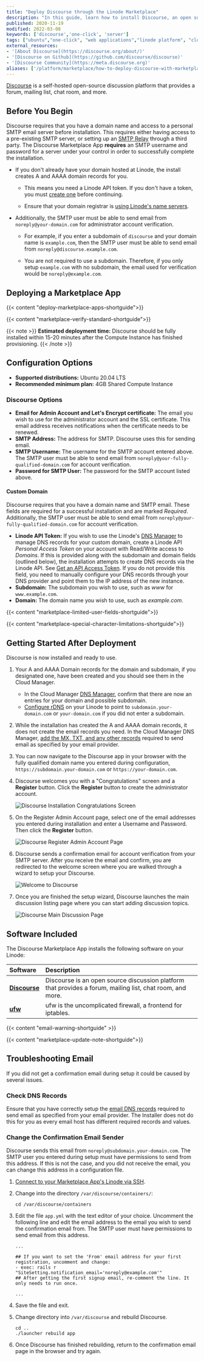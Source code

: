 ```yaml
---
title: "Deploy Discourse through the Linode Marketplace"
description: "In this guide, learn how to install Discourse, an open source discussion platform that provides powerful features using the Linode One-Click Marketplace."
published: 2020-11-19
modified: 2022-03-08
keywords: ['discourse','one-click', 'server']
tags: ["ubuntu","one-click", "web applications","linode platform", "cloud manager"]
external_resources:
- '[About Discourse](https://discourse.org/about/)'
- '[Discourse on Github](https://github.com/discourse/discourse)'
- '[Discourse Community](https://meta.discourse.org)'
aliases: ['/platform/marketplace/how-to-deploy-discourse-with-marketplace-apps/','/guides/deploy-discourse-with-marketplace-apps/','/guides/discourse-marketplace-app/']
---
```


[Discourse](https://www.discourse.org/) is a self-hosted open-source discussion platform that provides a forum, mailing list, chat room, and more.

## Before You Begin

Discourse requires that you have a domain name and access to a personal SMTP email server before installation. This requires either having access to a pre-existing SMTP server, or setting up an [SMTP Relay](https://www.linode.com/community/questions/387/does-linode-offer-an-smtp-relay-service) through a third party. The Discourse Marketplace App **requires** an SMTP username and password for a server under your control in order to successfully complete the installation.

  - If you don't already have your domain hosted at Linode, the install creates A and AAAA domain records for you.

    - This means you need a Linode API token. If you don't have a token, you must [create one](/docs/products/tools/api/get-started/#get-an-access-token) before continuing.

    - Ensure that your domain registrar is [using Linode's name servers](/docs/products/networking/dns-manager/guides/authoritative-name-servers/).

  - Additionally, the SMTP user must be able to send email from `noreply@your-domain.com` for administrator account verification.

    - For example, if you enter a subdomain of `discourse` and your domain name is `example.com`, then the SMTP user must be able to send email from `noreply@discourse.example.com`.

    - You are not required to use a subdomain. Therefore, if you only setup `example.com` with no subdomain, the email used for verification would be `noreply@example.com`.

## Deploying a Marketplace App

{{< content "deploy-marketplace-apps-shortguide">}}

{{< content "marketplace-verify-standard-shortguide">}}

{{< note >}}
**Estimated deployment time:** Discourse should be fully installed within 15-20 minutes after the Compute Instance has finished provisioning.
{{< /note >}}

## Configuration Options

- **Supported distributions:** Ubuntu 20.04 LTS
- **Recommended minimum plan:** 4GB Shared Compute Instance

### Discourse Options

- **Email for Admin Account and Let's Encrypt certificate:** The email you wish to use for the administrator account and the SSL certificate. This email address receives notifications when the certificate needs to be renewed.
- **SMTP Address:** The address for SMTP. Discourse uses this for sending email.
- **SMTP Username:** The username for the SMTP account entered above. The SMTP user must be able to send email from `noreply@your-fully-qualified-domain.com` for account verification.
- **Password for SMTP User:** The password for the SMTP account listed above.

#### Custom Domain

Discourse requires that you have a domain name and SMTP email. These fields are required for a successful installation and are marked *Required*. Additionally, the SMTP user must be able to send email from `noreply@your-fully-qualified-domain.com` for account verification.

- **Linode API Token:** If you wish to use the Linode's [DNS Manager](/docs/products/networking/dns-manager/) to manage DNS records for your custom domain, create a Linode API *Personal Access Token* on your account with Read/Write access to *Domains*. If this is provided along with the subdomain and domain fields (outlined below), the installation attempts to create DNS records via the Linode API. See [Get an API Access Token](/docs/products/tools/api/guides/manage-api-tokens/). If you do not provide this field, you need to manually configure your DNS records through your DNS provider and point them to the IP address of the new instance.
- **Subdomain:** The subdomain you wish to use, such as *www* for `www.example.com`.
- **Domain:** The domain name you wish to use, such as *example.com*.

{{< content "marketplace-limited-user-fields-shortguide">}}

{{< content "marketplace-special-character-limitations-shortguide">}}

## Getting Started After Deployment

Discourse is now installed and ready to use.

1.  Your A and AAAA Domain records for the domain and subdomain, if you designated one, have been created and you should see them in the Cloud Manager.

    - In the Cloud Manager [DNS Manager](/docs/products/networking/dns-manager/guides/create-domain/), confirm that there are now an entries for your domain and possible subdomain.
    - [Configure rDNS](/docs/products/compute/compute-instances/guides/configure-rdns/) on your Linode to point to `subdomain.your-domain.com` or `your-domain.com` if you did not enter a subdomain.

1.  While the installation has created the A and AAAA domain records, it does not create the email records you need. In the Cloud Manager DNS Manager, [add the MX, TXT, and any other records](/docs/products/networking/dns-manager/guides/manage-dns-records/) required to send email as specified by your email provider.

1.  You can now navigate to the Discourse app in your browser with the fully qualified domain name you entered during configuration, `https://subdomain.your-domain.com` or `https://your-domain.com`.

1.  Discourse welcomes you with a "Congratulations" screen and a **Register** button. Click the **Register** button to create the administrator account.

    ![Discourse Installation Congratulations Screen](discourse-installation-congrats-screen.png "Discourse Installation Congratulations Screen")

1.  On the Register Admin Account page, select one of the email addresses you entered during installation and enter a Username and Password. Then click the **Register** button.

    ![Discourse Register Admin Account Page](discourse-register-admin-account.png "Discourse Register Admin Account Page")

1.  Discourse sends a confirmation email for account verification from your SMTP server. After you receive the email and confirm, you are redirected to the welcome screen where you are walked through a wizard to setup your Discourse.

    ![Welcome to Discourse](discourse-welcome-screen.png "Welcome to Discourse")

1.  Once you are finished the setup wizard, Discourse launches the main discussion listing page where you can start adding discussion topics.

    ![Discourse Main Discussion Page](discourse-main-discussion-page.png "Discourse Main Discussion Page")

## Software Included

The Discourse Marketplace App installs the following software on your Linode:

| **Software** | **Description** |
|:--------------|:------------|
| [**Discourse**](https://www.discourse.org/) | Discourse is an open source discussion platform that provides a forum, mailing list, chat room, and more. |
| [**ufw**](https://wiki.ubuntu.com/UncomplicatedFirewall) | ufw is the uncomplicated firewall, a frontend for iptables.  |

{{< content "email-warning-shortguide" >}}

{{< content "marketplace-update-note-shortguide">}}

## Troubleshooting Email

If you did not get a confirmation email during setup it could be caused by several issues.

### Check DNS Records
Ensure that you have correctly setup the [email DNS records](/docs/products/networking/dns-manager/guides/manage-dns-records/) required to send email as specified from your email provider. The Installer does not do this for you as every email host has different required records and values.

### Change the Confirmation Email Sender
Discourse sends this email from `noreply@subdomain.your-domain.com`. The SMTP user you entered during setup must have permissions to send from this address. If this is not the case, and you did not receive the email, you can change this address in a configuration file.

1.  [Connect to your Marketplace App's Linode via SSH](/docs/products/compute/compute-instances/guides/set-up-and-secure/#connect-to-the-instance).

1.  Change into the directory `/var/discourse/containers/`:

        cd /var/discourse/containers

1.  Edit the file `app.yml` with the text editor of your choice. Uncomment the following line and edit the email address to the email you wish to send the confirmation email from. The SMTP user must have permissions to send email from this address.

    ```file {title="/var/discourse/containers/app.yml"}
    ...

    ## If you want to set the 'From' email address for your first registration, uncomment and change:
    - exec: rails r "SiteSetting.notification_email='noreply@example.com'"
    ## After getting the first signup email, re-comment the line. It only needs to run once.

    ...
    ```

1.  Save the file and exit.

1.  Change directory into `/var/discourse` and rebuild Discourse.

        cd ..
        ./launcher rebuild app

1.  Once Discourse has finished rebuilding, return to the confirmation email page in the browser and try again.